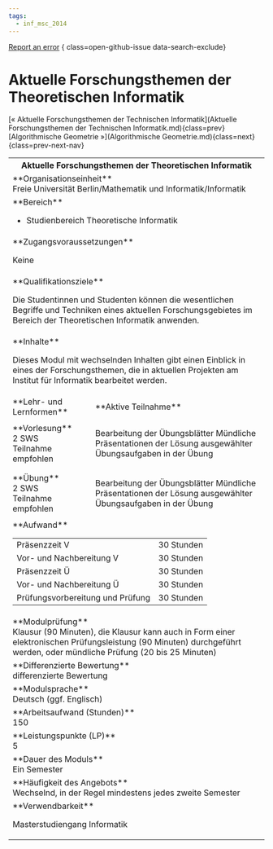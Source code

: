 ```yaml
---
tags:
  - inf_msc_2014
---
```

[Report an error](https://github.com/SGSSGene/FUB-SUP/issues/new?title=Error%20in%20%22Aktuelle%20Forschungsthemen%20der%20Theoretischen%20Informatik%22&body=There%20seems%20to%20be%20an%20error%20in%20module%20%22Aktuelle%20Forschungsthemen%20der%20Theoretischen%20Informatik%22%2E%0A%0A%3CDescribe%20here%20a%20slightly%20more%20detailed%20description%20of%20what%20is%20wrong%3E&labels=bug)
{ class=open-github-issue data-search-exclude}

# Aktuelle Forschungsthemen der Theoretischen Informatik

[« Aktuelle Forschungsthemen der Technischen Informatik](Aktuelle Forschungsthemen der Technischen Informatik.md){class=prev}
[Algorithmische Geometrie »](Algorithmische Geometrie.md){class=next}
{class=prev-next-nav}

<table markdown id="moduledesc">
<tr markdown class="moduledesc_head"><th colspan="2">Aktuelle Forschungsthemen der Theoretischen Informatik </th></tr>
<tr markdown><td colspan="2">**Organisationseinheit**   <br>Freie Universität Berlin/Mathematik und Informatik/Informatik</td></tr>

<tr markdown><td colspan="2">**Bereich**<br>


- Studienbereich Theoretische Informatik

</td></tr>

<tr markdown><td colspan="2">**Zugangsvoraussetzungen** <br>

Keine


</td></tr>
<tr markdown><td colspan="2">**Qualifikationsziele**    <br>

Die Studentinnen und Studenten können die wesentlichen Begriffe und
Techniken eines aktuellen Forschungsgebietes im Bereich der Theoretischen
Informatik anwenden.


</td></tr>
<tr markdown><td colspan="2">**Inhalte**                <br>

Dieses Modul mit wechselnden Inhalten gibt einen Einblick in eines der
Forschungsthemen, die in aktuellen Projekten am Institut für Informatik
bearbeitet werden.


</td></tr>

<tr markdown><td>**Lehr- und Lernformen**</td><td>**Aktive Teilnahme**</td></tr>
<tr markdown><td> **Vorlesung** <br>2 SWS <br> Teilnahme empfohlen</td><td>

Bearbeitung der Übungsblätter
Mündliche Präsentationen der Lösung ausgewählter Übungsaufgaben in der Übung
</td></tr>
<tr markdown><td> **Übung** <br>2 SWS <br> Teilnahme empfohlen</td><td>

Bearbeitung der Übungsblätter
Mündliche Präsentationen der Lösung ausgewählter Übungsaufgaben in der Übung
</td></tr>
<tr markdown><td colspan="2">**Aufwand**                <br>
<table class="aufwand_table">
<tr><td>Präsenzzeit V</td><td>30 Stunden</td></tr>
<tr><td>Vor- und Nachbereitung V</td><td>30 Stunden</td></tr>
<tr><td>Präsenzzeit Ü</td><td>30 Stunden</td></tr>
<tr><td>Vor- und Nachbereitung Ü</td><td>30 Stunden</td></tr>
<tr><td>Prüfungsvorbereitung und Prüfung</td><td>30 Stunden</td></tr>
</table>

</td></tr>
<tr markdown><td colspan="2">**Modulprüfung**             <br>Klausur (90 Minuten), die Klausur kann auch in Form einer elektronischen
Prüfungsleistung (90 Minuten) durchgeführt werden, oder mündliche Prüfung
(20 bis 25 Minuten)


</td></tr>
<tr markdown><td colspan="2">**Differenzierte Bewertung** <br>differenzierte Bewertung

</td></tr>
<tr markdown><td colspan="2">**Modulsprache**             <br>Deutsch (ggf. Englisch)</td></tr>
<tr markdown><td colspan="2">**Arbeitsaufwand (Stunden)** <br>150</td></tr>
<tr markdown><td colspan="2">**Leistungspunkte (LP)**     <br>5</td></tr>
<tr markdown><td colspan="2">**Dauer des Moduls**         <br>Ein Semester</td></tr>
<tr markdown><td colspan="2">**Häufigkeit des Angebots**  <br>Wechselnd, in der Regel mindestens jedes zweite Semester</td></tr>
<tr markdown><td colspan="2">**Verwendbarkeit**           <br>

Masterstudiengang Informatik


</td></tr>


</table>
